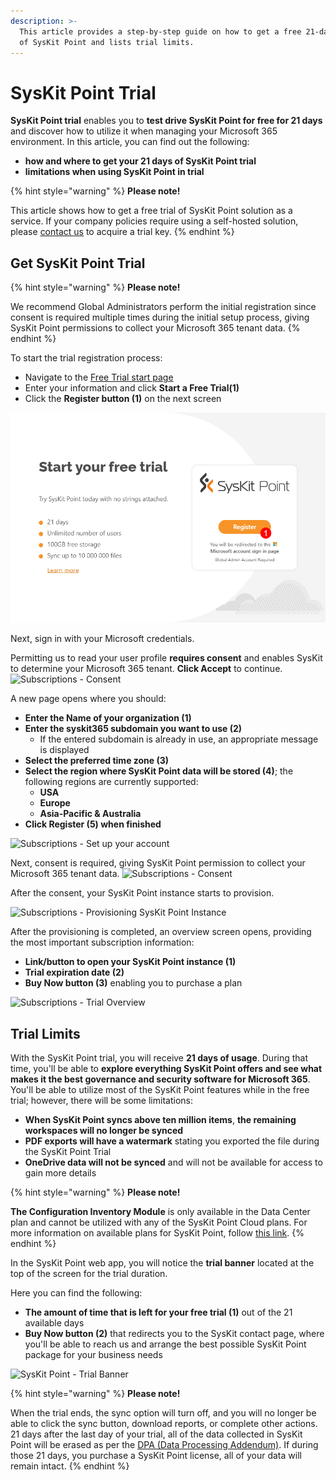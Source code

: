 ```yaml
---
description: >-
  This article provides a step-by-step guide on how to get a free 21-day trial
  of SysKit Point and lists trial limits.
---
```


# SysKit Point Trial

**SysKit Point trial** enables you to **test drive SysKit Point for free for 21 days** and discover how to utilize it when managing your Microsoft 365 environment. In this article, you can find out the following:

* **how and where to get your 21 days of SysKit Point trial**
* **limitations when using SysKit Point in trial**

{% hint style="warning" %}
**Please note!**&#x20;

This article shows how to get a free trial of SysKit Point solution as a service. If your company policies require using a self-hosted solution, please [contact us](https://www.syskit.com/company/contact-us) to acquire a trial key.
{% endhint %}

## Get SysKit Point Trial

{% hint style="warning" %}
**Please note!**&#x20;

We recommend Global Administrators perform the initial registration since consent is required multiple times during the initial setup process, giving SysKit Point permissions to collect your Microsoft 365 tenant data.
{% endhint %}

To start the trial registration process:

* Navigate to the [Free Trial start page](https://www.syskit.com/products/point/free-trial/)
* Enter your information and click **Start a Free Trial(1)**
* Click the **Register button (1)** on the next screen

![Subscriptions - Register](../.gitbook/assets/trial-register.png)

Next, sign in with your Microsoft credentials.

Permitting us to read your user profile **requires consent** and enables SysKit to determine your Microsoft 365 tenant. **Click Accept** to continue. ![Subscriptions - Consent](../.gitbook/assets/trial\_consent.png)

A new page opens where you should:

* **Enter the Name of your organization (1)**
* **Enter the syskit365 subdomain you want to use (2)**
  * If the entered subdomain is already in use, an appropriate message is displayed
* **Select the preferred time zone (3)**
* **Select the region where SysKit Point data will be stored (4)**; the following regions are currently supported:
  * **USA**
  * **Europe**
  * **Asia-Pacific & Australia**
* **Click Register (5) when finished**

![Subscriptions - Set up your account](../.gitbook/assets/trial\_set-up-account.png)

Next, consent is required, giving SysKit Point permission to collect your Microsoft 365 tenant data. ![Subscriptions - Consent](../.gitbook/assets/trial\_ga-consent.png)

After the consent, your SysKit Point instance starts to provision.

![Subscriptions - Provisioning SysKit Point Instance](../.gitbook/assets/trial\_provision-instance.png)

After the provisioning is completed, an overview screen opens, providing the most important subscription information:

* **Link/button to open your SysKit Point instance (1)**
* **Trial expiration date (2)**
* **Buy Now button (3)** enabling you to purchase a plan

![Subscriptions - Trial Overview](../.gitbook/assets/trial\_trial-information.png)

## Trial Limits

With the SysKit Point trial, you will receive **21 days of usage**. During that time, you'll be able to **explore everything SysKit Point offers and see what makes it the best governance and security software for Microsoft 365**. You'll be able to utilize most of the SysKit Point features while in the free trial; however, there will be some limitations:

* **When SysKit Point syncs above ten million items**, **the remaining workspaces will no longer be synced**
* **PDF exports will have a watermark** stating you exported the file during the SysKit Point Trial
* **OneDrive data will not be synced** and will not be available for access to gain more details

{% hint style="warning" %}
**Please note!**&#x20;

**The Configuration Inventory Module** is only available in the Data Center plan and cannot be utilized with any of the SysKit Point Cloud plans. For more information on available plans for SysKit Point, follow [this link](https://www.syskit.com/products/point/pricing/).
{% endhint %}

In the SysKit Point web app, you will notice the **trial banner** located at the top of the screen for the trial duration.

Here you can find the following:

* **The amount of time that is left for your free trial (1)** out of the 21 available days
* **Buy Now button (2)** that redirects you to the SysKit contact page, where you'll be able to reach us and arrange the best possible SysKit Point package for your business needs

![SysKit Point - Trial Banner](../.gitbook/assets/trial\_trial-banner.png)

{% hint style="warning" %}
**Please note!**&#x20;

When the trial ends, the sync option will turn off, and you will no longer be able to click the sync button, download reports, or complete other actions. 21 days after the last day of your trial, all of the data collected in SysKit Point will be erased as per the [DPA (Data Processing Addendum)](https://www.syskit.com/data-processing-addendum/). If during those 21 days, you purchase a SysKit Point license, all of your data will remain intact.
{% endhint %}

